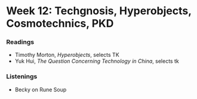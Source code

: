 # Week 12: Techgnosis, Hyperobjects, Cosmotechnics, PKD

### Readings
* Timothy Morton, *Hyperobjects*, selects TK
* Yuk Hui, *The Question Concerning Technology in China*, selects tk 

### Listenings
* Becky on Rune Soup